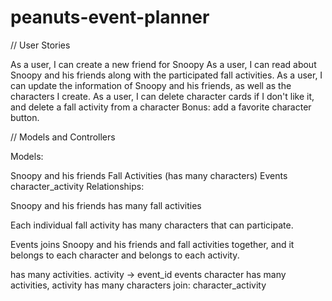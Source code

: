 # peanuts-event-planner


// User Stories

As a user, I can create a new friend for Snoopy
As a user, I can read about Snoopy and his friends along with the participated fall activities.
As a user, I can update the information of Snoopy and his friends, as well as the characters I create.
As a user, I can delete character cards if I don't like it, and delete a fall activity from a character
Bonus: add a favorite character button.

// Models and Controllers

Models:

Snoopy and his friends
Fall Activities (has many characters)
Events
character_activity
Relationships:

Snoopy and his friends has many fall activities

Each individual fall activity has many characters that can participate.

Events joins Snoopy and his friends and fall activities together, and it belongs to each character and belongs to each activity.

has many activities.
activity -> event_id events character has many activities, activity has many characters join: character_activity
